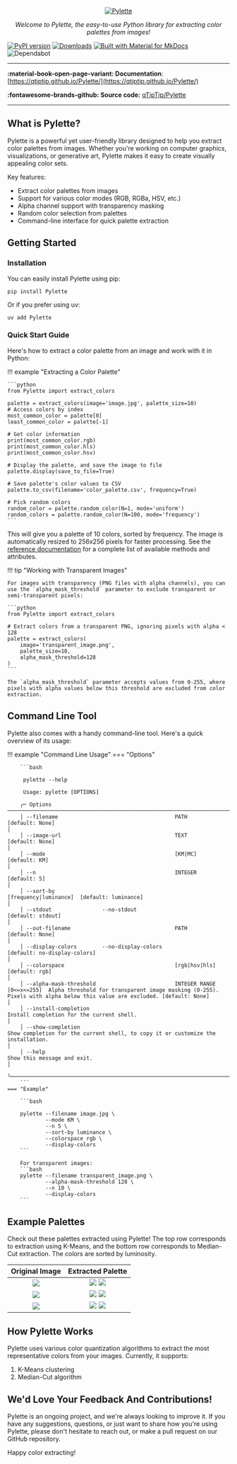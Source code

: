 <p align="center">
  <a href="https://qtiptip.github.io/Pylette/"><img src="example_imgs/pylette_logo.jpg" alt="Pylette"></a>
</p>
<p align="center">
    <em>Welcome to Pylette, the easy-to-use Python library for extracting color palettes from images!
</em>
</p>



[![PyPI version](https://badge.fury.io/py/Pylette.svg)](https://badge.fury.io/py/Pylette)
[![Downloads](http://pepy.tech/badge/pylette)](http://pepy.tech/project/pylette)
[![Built with Material for MkDocs](https://img.shields.io/badge/Material_for_MkDocs-526CFE?logo=MaterialForMkDocs&logoColor=white)](https://squidfunk.github.io/mkdocs-material/)
![Dependabot](https://img.shields.io/badge/dependabot-enabled-025E8C?logo=dependabot&logoColor=white)

---

**:material-book-open-page-variant: Documentation**: [https://qtiptip.github.io/Pylette/](https://qtiptip.github.io/Pylette/)

**:fontawesome-brands-github: Source code:** [qTipTip/Pylette](https://github.com/qTipTip/Pylette)

---

## What is Pylette?

Pylette is a powerful yet user-friendly library designed to help you extract color palettes from images. Whether you're
working on computer graphics, visualizations, or generative art, Pylette makes it easy to create visually appealing
color sets.

Key features:

* Extract color palettes from images
* Support for various color modes (RGB, RGBa, HSV, etc.)
* Alpha channel support with transparency masking
* Random color selection from palettes
* Command-line interface for quick palette extraction

## Getting Started

### Installation

You can easily install Pylette using pip:

```shell
pip install Pylette
```

Or if you prefer using uv:

```shell
uv add Pylette
```

### Quick Start Guide

Here's how to extract a color palette from an image and work with it in Python:

!!! example "Extracting a Color Palette"

    ```python
    from Pylette import extract_colors

    palette = extract_colors(image='image.jpg', palette_size=10)
    # Access colors by index
    most_common_color = palette[0]
    least_common_color = palette[-1]

    # Get color information
    print(most_common_color.rgb)
    print(most_common_color.hls)
    print(most_common_color.hsv)

    # Display the palette, and save the image to file
    palette.display(save_to_file=True)

    # Save palette's color values to CSV
    palette.to_csv(filename='color_palette.csv', frequency=True)

    # Pick random colors
    random_color = palette.random_color(N=1, mode='uniform')
    random_colors = palette.random_color(N=100, mode='frequency')
    ```

This will give you a palette of 10 colors, sorted by frequency.
The image is automatically resized to 256x256 pixels for faster processing.
See the [reference documentation](reference.md) for a complete list of available methods and attributes.

!!! tip "Working with Transparent Images"

    For images with transparency (PNG files with alpha channels), you can use the `alpha_mask_threshold` parameter to exclude transparent or semi-transparent pixels:

    ```python
    from Pylette import extract_colors

    # Extract colors from a transparent PNG, ignoring pixels with alpha < 128
    palette = extract_colors(
        image='transparent_image.png',
        palette_size=10,
        alpha_mask_threshold=128
    )
    ```

    The `alpha_mask_threshold` parameter accepts values from 0-255, where pixels with alpha values below this threshold are excluded from color extraction.

## Command Line Tool

Pylette also comes with a handy command-line tool. Here's a quick overview of its usage:

!!! example "Command Line Usage"
    === "Options"

        ```bash

         pylette --help

         Usage: pylette [OPTIONS]

        ╭─ Options ──────────────────────────────────────────────────────────────────────────────────────────────────────────────────────────────────────────────────────────────────────────────────────────────────────────────────────────────╮
        │ --filename                                     PATH                   [default: None]                                                                                                                                                  │
        │ --image-url                                    TEXT                   [default: None]                                                                                                                                                  │
        │ --mode                                         [KM|MC]                [default: KM]                                                                                                                                                    │
        │ --n                                            INTEGER                [default: 5]                                                                                                                                                     │
        │ --sort-by                                      [frequency|luminance]  [default: luminance]                                                                                                                                             │
        │ --stdout                --no-stdout                                   [default: stdout]                                                                                                                                                │
        │ --out-filename                                 PATH                   [default: None]                                                                                                                                                  │
        │ --display-colors        --no-display-colors                           [default: no-display-colors]                                                                                                                                     │
        │ --colorspace                                   [rgb|hsv|hls]          [default: rgb]                                                                                                                                                   │
        │ --alpha-mask-threshold                         INTEGER RANGE [0<=x<=255]  Alpha threshold for transparent image masking (0-255). Pixels with alpha below this value are excluded. [default: None]                                     │
        │ --install-completion                                                  Install completion for the current shell.                                                                                                                        │
        │ --show-completion                                                     Show completion for the current shell, to copy it or customize the installation.                                                                                 │
        │ --help                                                                Show this message and exit.                                                                                                                                      │
        ╰────────────────────────────────────────────────────────────────────────────────────────────────────────────────────────────────────────────────────────────────────────────────────────────────────────────────────────────────────────╯
        ```
    === "Example"

        ```bash

        pylette --filename image.jpg \
                --mode KM \
                --n 5 \
                --sort-by luminance \
                --colorspace rgb \
                --display-colors
        ```

        For transparent images:
        ```bash
        pylette --filename transparent_image.png \
                --alpha-mask-threshold 128 \
                --n 10 \
                --display-colors
        ```



## Example Palettes

Check out these palettes extracted using Pylette! The top row corresponds to extraction using K-Means, and the bottom
row corresponds to Median-Cut extraction.
The colors are sorted by luminosity.


Original Image  | Extracted Palette
:--------------:|:-----------------:
![](https://images.unsplash.com/photo-1534535009397-1fb0a46440f1?ixlib=rb-0.3.5&ixid=eyJhcHBfaWQiOjEyMDd9&s=0de8fee9f4e6aa3d55fef987734a0787&auto=format&fit=crop&w=1234&q=80) | ![](example_imgs/jason_leung_palette_kmeans.jpg) ![](example_imgs/jason_leung_palette_mediancut.jpg)
![](https://images.unsplash.com/photo-1534547774987-e59593542e1e?ixlib=rb-0.3.5&ixid=eyJhcHBfaWQiOjEyMDd9&s=e8e5af1676517ac1ef8067f97a206415&auto=format&fit=crop&w=1234&q=80) | ![](example_imgs/alex_perez_palette_kmeans.jpg)  ![](example_imgs/alex_perez_palette_mediancut.jpg)
![](https://images.unsplash.com/photo-1534537841395-2e594ba9ed4a?ixlib=rb-0.3.5&ixid=eyJhcHBfaWQiOjEyMDd9&s=34ad54d1ba5d88b42abf43219c905c78&auto=format&fit=crop&w=1234&q=80) | ![](example_imgs/josh_hild_palette_kmeans.jpg)   ![](example_imgs/josh_hild_palette_mediancut.jpg)

## How Pylette Works

Pylette uses various color quantization algorithms to extract the most representative colors from your images.
Currently, it supports:

1. K-Means clustering
2. Median-Cut algorithm

## We'd Love Your Feedback And Contributions!

Pylette is an ongoing project, and we're always looking to improve it.
If you have any suggestions, questions, or just want to share how you're using Pylette, please don't hesitate to reach
out, or make a pull request on our GitHub repository.

Happy color extracting!
